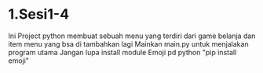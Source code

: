 # 1.Sesi1-4
Ini Project python membuat sebuah menu yang terdiri dari game belanja dan item menu yang bsa di tambahkan lagi
Mainkan main.py untuk menjalakan program utama
Jangan lupa install module Emoji pd python "pip install emoji"
